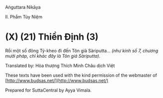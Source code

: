 Aṅguttara Nikāya

II. Phẩm Tùy Niệm

# (X) (21) Thiền Ðịnh (3)

Rồi một số đông Tỷ-kheo đi đến Tôn giả Sàriputta... _(như kinh số 7, chương mười pháp, chỉ khác đây là Tôn giả Sàriputta)_.

Translated by: Hòa thượng Thích Minh Châu dịch Việt

These texts have been used with the kind permission of the webmaster of [http://www.budsas.net/](http://www.budsas.net/)

Prepared for SuttaCentral by Ayya Vimala.
